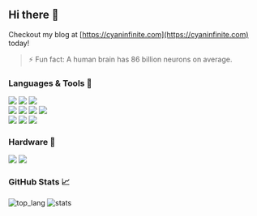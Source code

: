 ## Hi there 👋

Checkout my blog at [https://cyaninfinite.com](https://cyaninfinite.com) today!

<!--
**1487quantum/1487quantum** is a ✨ _special_ ✨ repository because its `README.md` (this file) appears on your GitHub profile.

Here are some ideas to get you started:

- 🔭 I’m currently working on ...
- 🌱 I’m currently learning ...
- 👯 I’m looking to collaborate on ...
- 🤔 I’m looking for help with ...
- 💬 Ask me about ...
- 📫 How to reach me: ...
- 😄 Pronouns: ...
- ⚡ Fun fact: ...
-->

> ⚡ Fun fact: A human brain has 86 billion neurons on average.

### Languages & Tools 🧰
<img src="https://img.shields.io/badge/javascript%20-%23323330.svg?&style=for-the-badge&logo=javascript&logoColor=%23F7DF1E"/> <img src="https://img.shields.io/badge/html5%20-%23E34F26.svg?&style=for-the-badge&logo=html5&logoColor=white"/>
<img src="https://img.shields.io/badge/css3%20-%231572B6.svg?&style=for-the-badge&logo=css3&logoColor=white"/><br/>
<img src="https://img.shields.io/badge/c++%20-%2300599C.svg?&style=for-the-badge&logo=c%2B%2B&ogoColor=white"/>
<img src="https://img.shields.io/badge/c%20-%23306998.svg?&style=for-the-badge&logo=c&logoColor=white"/>
<img src="https://img.shields.io/badge/python%20-%234B8BBE.svg?&style=for-the-badge&logo=python&logoColor=white"/>
<img src="https://img.shields.io/badge/shell_script%20-%2376C48E.svg?&style=for-the-badge&logo=gnu-bash&logoColor=white"/><br/>
<img src="https://img.shields.io/badge/git%20-%23F05033.svg?&style=for-the-badge&logo=git&logoColor=white"/>
<img src="https://img.shields.io/badge/github%20-%23121011.svg?&style=for-the-badge&logo=github&logoColor=white"/>
<img src="https://img.shields.io/badge/markdown-%2349576B.svg?&style=for-the-badge&logo=markdown&logoColor=white"/>

### Hardware 💽
<img src="https://img.shields.io/badge/-Arduino-00979D?style=for-the-badge&logo=Arduino&logoColor=white"/> <img src="https://img.shields.io/badge/-Raspberry%20Pi-C51A4A?style=for-the-badge&logo=Raspberry-Pi"/>

### GitHub Stats 📈
<img src="https://github-readme-stats.vercel.app/api/top-langs/?username=1487quantum&layout=compact&langs_count=8" alt="top_lang"/>
<img src="https://github-readme-stats.vercel.app/api?username=1487quantum&show_icons=true&theme=vue-dark&hide=stars,issues" alt="stats" />

